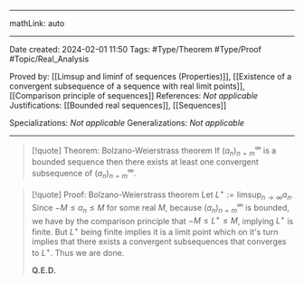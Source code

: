 
---

mathLink: auto

---
Date created: 2024-02-01 11:50
Tags: #Type/Theorem  #Type/Proof #Topic/Real_Analysis  

Proved by: [[Limsup and liminf of sequences (Properties)]], [[Existence of a convergent subsequence of a sequence with real limit points]], [[Comparison principle of sequences]]
References: _Not applicable_
Justifications: [[Bounded real sequences]], [[Sequences]]

Specializations: _Not applicable_
Generalizations: _Not applicable_

---  

> [!quote] Theorem: Bolzano-Weierstrass theorem
> If $(a_n)^\infty_{n=m}$ is a bounded sequence then there exists at least one convergent subsequence of $(a_n)^\infty_{n=m}$.

>[!quote] Proof: Bolzano-Weierstrass theorem
>Let $L^+:=\limsup_{ n \to \infty }a_{n}$. Since $-M\leq a_{n}\leq M$ for some real $M$, because $(a_n)^\infty_{n=m}$ is bounded, we have by the comparison principle that $-M\leq L^+\leq M$, implying $L^+$ is finite. But $L^+$ being finite implies it is a limit point which on it's turn implies that there exists a convergent subsequences that converges to $L^+$. Thus we are done.
>
>**Q.E.D.**



